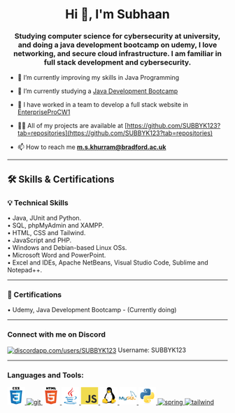 <h1 align="center">Hi 👋, I'm Subhaan</h1>
<h3 align="center">Studying computer science for cybersecurity at university, and doing a java development bootcamp on udemy, I love networking, and secure cloud infrastructure. I am familiar in full stack development and cybersecurity.</h3>

- 🌱 I’m currently improving my skills in Java Programming
  
- 🔭 I’m currently studying a [Java Development Bootcamp](https://www.udemy.com/course/the-complete-java-development-bootcamp/?couponCode=25BBPMXINACTIVE)

- 🤝 I have worked in a team to develop a full stack website in [EnterpriseProCW1](https://github.com/SUBBYK123/EnterpriseProCW1)

- 👨‍💻 All of my projects are available at [https://github.com/SUBBYK123?tab=repositories](https://github.com/SUBBYK123?tab=repositories)

- 📫 How to reach me **m.s.khurram@bradford.ac.uk**

<hr></hr>
<h2>🛠 Skills & Certifications</h2>
<h3>💡 Technical Skills</h3>

•	Java, JUnit and Python.  
•	SQL, phpMyAdmin and XAMPP.  
•	HTML, CSS and Tailwind.<br>
•	JavaScript and PHP.  
•	Windows and Debian-based Linux OSs.  
•	Microsoft Word and PowerPoint.<br>
•	Excel and IDEs, Apache NetBeans, Visual Studio Code, Sublime and Notepad++.   

<hr></hr>

<h3>📜 Certifications</h3>
•	 Udemy, Java Development Bootcamp - (Currently doing)
<hr></hr>


<h3 align="left">Connect with me on Discord </h3>
<p align="left">
<a href="https://discordapp.com/users/1051175034791669760" target="blank"><img align="center" src="https://raw.githubusercontent.com/rahuldkjain/github-profile-readme-generator/master/src/images/icons/Social/discord.svg" alt="discordapp.com/users/SUBBYK123" height="30" width="40" /></a>
Username: SUBBYK123
</p>
<hr></hr>

<h3 align="left">Languages and Tools:</h3>
<p align="left"> <a href="https://www.w3schools.com/css/" target="_blank" rel="noreferrer"> <img src="https://raw.githubusercontent.com/devicons/devicon/master/icons/css3/css3-original-wordmark.svg" alt="css3" width="40" height="40"/> </a> <a href="https://git-scm.com/" target="_blank" rel="noreferrer"> <img src="https://www.vectorlogo.zone/logos/git-scm/git-scm-icon.svg" alt="git" width="40" height="40"/> </a> <a href="https://www.w3.org/html/" target="_blank" rel="noreferrer"> <img src="https://raw.githubusercontent.com/devicons/devicon/master/icons/html5/html5-original-wordmark.svg" alt="html5" width="40" height="40"/> </a> <a href="https://www.java.com" target="_blank" rel="noreferrer"> <img src="https://raw.githubusercontent.com/devicons/devicon/master/icons/java/java-original.svg" alt="java" width="40" height="40"/> </a> <a href="https://developer.mozilla.org/en-US/docs/Web/JavaScript" target="_blank" rel="noreferrer"> <img src="https://raw.githubusercontent.com/devicons/devicon/master/icons/javascript/javascript-original.svg" alt="javascript" width="40" height="40"/> </a> <a href="https://www.linux.org/" target="_blank" rel="noreferrer"> <img src="https://raw.githubusercontent.com/devicons/devicon/master/icons/linux/linux-original.svg" alt="linux" width="40" height="40"/> </a> <a href="https://www.mysql.com/" target="_blank" rel="noreferrer"> <img src="https://raw.githubusercontent.com/devicons/devicon/master/icons/mysql/mysql-original-wordmark.svg" alt="mysql" width="40" height="40"/> </a> <a href="https://www.python.org" target="_blank" rel="noreferrer"> <img src="https://raw.githubusercontent.com/devicons/devicon/master/icons/python/python-original.svg" alt="python" width="40" height="40"/> </a> <a href="https://spring.io/" target="_blank" rel="noreferrer"> <img src="https://www.vectorlogo.zone/logos/springio/springio-icon.svg" alt="spring" width="40" height="40"/> </a> <a href="https://tailwindcss.com/" target="_blank" rel="noreferrer"> <img src="https://www.vectorlogo.zone/logos/tailwindcss/tailwindcss-icon.svg" alt="tailwind" width="40" height="40"/> </a> </p>
